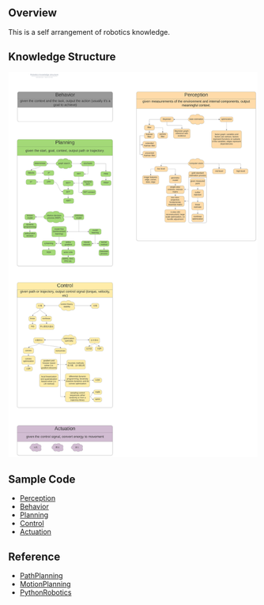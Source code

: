 Overview
------------
This is a self arrangement of robotics knowledge.

Knowledge Structure
-------------------

![robotics](figure/knowledge_structure.svg)


Sample Code
-----------

- [Perception](Perception/)
- [Behavior](Behavior/)
- [Planning](Planning/)
- [Control](Control/)
- [Actuation](Actuation/)


Reference
---------

- [PathPlanning](https://github.com/zhm-real/PathPlanning)
- [MotionPlanning](https://github.com/zhm-real/MotionPlanning)
- [PythonRobotics](https://github.com/AtsushiSakai/PythonRobotics)